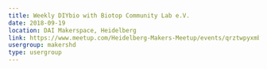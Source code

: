 ```yaml
---
title: Weekly DIYbio with Biotop Community Lab e.V.
date: 2018-09-19
location: DAI Makerspace, Heidelberg
link: https://www.meetup.com/Heidelberg-Makers-Meetup/events/qrztwpyxmbzb/
usergroup: makershd
type: usergroup
---
```

